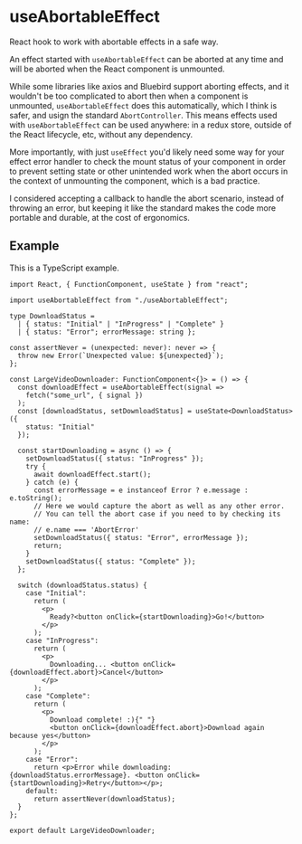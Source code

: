 # useAbortableEffect

React hook to work with abortable effects in a safe way.

An effect started with `useAbortableEffect` can be aborted at any time and will
be aborted when the React component is unmounted.

While some libraries like axios and Bluebird support aborting effects, and it
wouldn't be too complicated to abort then when a component is unmounted,
`useAbortableEffect` does this automatically, which I think is safer, and usign
the standard `AbortController`. This means effects used with
`useAbortableEffect` can be used anywhere: in a redux store, outside of the
React lifecycle, etc, without any dependency.

More importantly, with just `useEffect` you'd likely need some way for your
effect error handler to check the mount status of your component in order to
prevent setting state or other unintended work when the abort occurs in the
context of unmounting the component, which is a bad practice.

I considered accepting a callback to handle the abort scenario, instead of
throwing an error, but keeping it like the standard makes the code more
portable and durable, at the cost of ergonomics.

## Example

This is a TypeScript example.
```tsx
import React, { FunctionComponent, useState } from "react";

import useAbortableEffect from "./useAbortableEffect";

type DownloadStatus =
  | { status: "Initial" | "InProgress" | "Complete" }
  | { status: "Error"; errorMessage: string };

const assertNever = (unexpected: never): never => {
  throw new Error(`Unexpected value: ${unexpected}`);
};

const LargeVideoDownloader: FunctionComponent<{}> = () => {
  const downloadEffect = useAbortableEffect(signal =>
    fetch("some_url", { signal })
  );
  const [downloadStatus, setDownloadStatus] = useState<DownloadStatus>({
    status: "Initial"
  });

  const startDownloading = async () => {
    setDownloadStatus({ status: "InProgress" });
    try {
      await downloadEffect.start();
    } catch (e) {
      const errorMessage = e instanceof Error ? e.message : e.toString();
      // Here we would capture the abort as well as any other error.
      // You can tell the abort case if you need to by checking its name:
      // e.name === 'AbortError'
      setDownloadStatus({ status: "Error", errorMessage });
      return;
    }
    setDownloadStatus({ status: "Complete" });
  };

  switch (downloadStatus.status) {
    case "Initial":
      return (
        <p>
          Ready?<button onClick={startDownloading}>Go!</button>
        </p>
      );
    case "InProgress":
      return (
        <p>
          Downloading... <button onClick={downloadEffect.abort}>Cancel</button>
        </p>
      );
    case "Complete":
      return (
        <p>
          Download complete! :){" "}
          <button onClick={downloadEffect.abort}>Download again because yes</button>
        </p>
      );
    case "Error":
      return <p>Error while downloading: {downloadStatus.errorMessage}. <button onClick={startDownloading}>Retry</button></p>;
    default:
      return assertNever(downloadStatus);
  }
};

export default LargeVideoDownloader;
```

